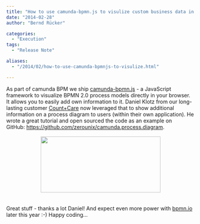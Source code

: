 ```yaml
---
title: "How to use camunda-bpmn.js to visulize custom business data in process models"
date: "2014-02-28"
author: "Bernd Rücker"

categories:
  - "Execution"
tags: 
  - "Release Note"

aliases:
  - "/2014/02/how-to-use-camunda-bpmnjs-to-visulize.html"

---
```


<div>
<div class="separator" style="clear: both; text-align: left;">
As part of camunda BPM we ship <a href="https://github.com/camunda/camunda-bpmn.js">camunda-bpmn.js</a> - a JavaScript framework to visualize BPMN 2.0 process models directly in your browser. It allows you to easily add own information to it. Daniel Klotz from our long-lasting customer <a href="http://camunda.com/bpm/references/single.php?cust=105">Count+Care</a>&nbsp;now leveraged that to show additional information on a process diagram to users (within their own application). He wrote a great tutorial and open sourced the code as an example on GitHub:&nbsp;<a href="https://github.com/zerounix/camunda.process.diagram">https://github.com/zerounix/camunda.process.diagram</a>.</div>
<br />
<div class="separator" style="clear: both; text-align: center;">
<a href="http://3.bp.blogspot.com/-qR6boXwiywU/UxCK9GuNQ_I/AAAAAAAAAOc/fijEv77xYYA/s1600/bpmn.PNG" imageanchor="1" style="margin-left: 1em; margin-right: 1em;"><img border="0" src="http://3.bp.blogspot.com/-qR6boXwiywU/UxCK9GuNQ_I/AAAAAAAAAOc/fijEv77xYYA/s1600/bpmn.PNG" height="150" width="320" /></a></div>
<br />
<br />
Great stuff - thanks a lot Daniel! And expect even more power with <a href="http://blog.camunda.org/2014/02/bpmnio-announced-webbased-bpmn-modeling.html">bpmn.io</a> later this year :-) Happy coding...
</div>